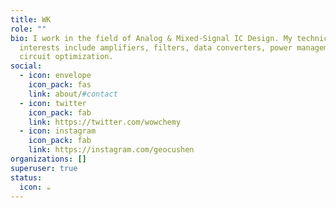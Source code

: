 ```yaml
---
title: WK
role: ""
bio: I work in the field of Analog & Mixed-Signal IC Design. My technical
  interests include amplifiers, filters, data converters, power management and
  circuit optimization.
social:
  - icon: envelope
    icon_pack: fas
    link: about/#contact
  - icon: twitter
    icon_pack: fab
    link: https://twitter.com/wowchemy
  - icon: instagram
    icon_pack: fab
    link: https://instagram.com/geocushen
organizations: []
superuser: true
status:
  icon: ☕️
---
```

